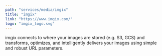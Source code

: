 ```yaml
---
path: "services/media/imgix"
title: "imgix"
link: "https://www.imgix.com/"
logo: "imgix_logo.svg"
---
```


imgix connects to where your images are stored (e.g. S3, GCS) and transforms, optimizes, and intelligently delivers your images using simple and robust URL parameters.
